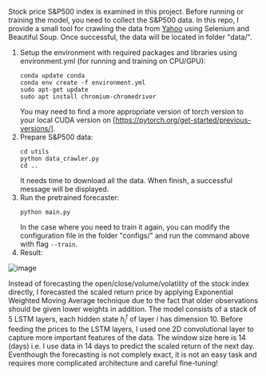 Stock price S&P500 index is examined in this project. Before running or training the model, you need to collect the S&P500 data. In this repo, I provide a small tool for crawling the data from [Yahoo](https://finance.yahoo.com/quote/%5EGSPC/history?period1=1136073600&period2=1624665600&interval=1d&filter=history&frequency=1d&includeAdjustedClose=true) using Selenium and Beautiful Soup. Once successful, the data will be located in folder "data/".

1. Setup the environment with required packages and libraries using environment.yml (for running and training on CPU/GPU):
   ```
   conda update conda
   conda env create -f environment.yml
   sudo apt-get update
   sudo apt install chromium-chromedriver
   ```
   You may need to find a more appropriate version of torch version to your local CUDA version on [https://pytorch.org/get-started/previous-versions/].
3. Prepare S&P500 data:
   ```
   cd utils
   python data_crawler.py
   cd ..
   ```
   It needs time to download all the data. When finish, a successful message will be displayed.
4. Run the pretrained forecaster:
   ```
   python main.py
   ```
   In the case where you need to train it again, you can modify the configuration file in the folder "configs/" and run the command above with flag ```--train```.
6. Result:
   
  ![image](https://github.com/thinhcse/stock-price-forecasting/assets/111031775/5edfb6b6-d93e-4a0d-a43c-6ffe20af10c5)

Instead of forecasting the open/close/volume/volatility of the stock index directly, I forecasted the scaled return price by applying Exponential Weighted Moving Average technique due to the fact that older observations should be given lower weights in addition. The model consists of a stack of 5 LSTM layers, each hidden state $h_i^t$ of layer $i$ has dimension 10. Before feeding the prices to the LSTM layers, I used one 2D convolutional layer to capture more important features of the data. The window size here is 14 (days) i.e. I use data in 14 days to predict the scaled return of the next day. Eventhough the forecasting is not complely exact, it is not an easy task and requires more complicated architecture and careful fine-tuning!  
